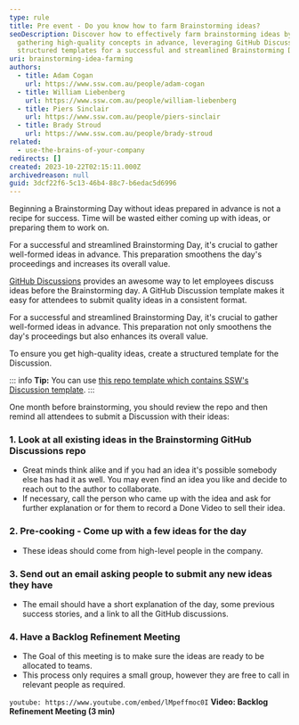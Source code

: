```yaml
---
type: rule
title: Pre event - Do you know how to farm Brainstorming ideas?
seoDescription: Discover how to effectively farm brainstorming ideas by
  gathering high-quality concepts in advance, leveraging GitHub Discussions and
  structured templates for a successful and streamlined Brainstorming Day.
uri: brainstorming-idea-farming
authors:
  - title: Adam Cogan
    url: https://www.ssw.com.au/people/adam-cogan
  - title: William Liebenberg
    url: https://www.ssw.com.au/people/william-liebenberg
  - title: Piers Sinclair
    url: https://www.ssw.com.au/people/piers-sinclair
  - title: Brady Stroud
    url: https://www.ssw.com.au/people/brady-stroud
related:
  - use-the-brains-of-your-company
redirects: []
created: 2023-10-22T02:15:11.000Z
archivedreason: null
guid: 3dcf22f6-5c13-46b4-88c7-b6edac5d6996
---
```


Beginning a Brainstorming Day without ideas prepared in advance is not a recipe for success. Time will be wasted either coming up with ideas, or preparing them to work on.

For a successful and streamlined Brainstorming Day, it's crucial to gather well-formed ideas in advance. This preparation smoothens the day's proceedings and increases its overall value.

[GitHub Discussions](https://docs.github.com/en/discussions) provides an awesome way to let employees discuss ideas before the Brainstorming day. A GitHub Discussion template makes it easy for attendees to submit quality ideas in a consistent format.

<!--endintro-->

For a successful and streamlined Brainstorming Day, it's crucial to gather well-formed ideas in advance. This preparation not only smoothens the day's proceedings but also enhances its overall value.

To ensure you get high-quality ideas, create a structured template for the Discussion.

::: info
**Tip:** You can use [this repo template which contains SSW's Discussion template](https://github.com/SSWConsulting/SSW.Brainstorming.Template).
:::

One month before brainstorming, you should review the repo and then remind all attendees to submit a Discussion with their ideas:

### 1. Look at all existing ideas in the Brainstorming GitHub Discussions repo

* Great minds think alike and if you had an idea it's possible somebody else has had it as well. You may even find an idea you like and decide to reach out to the author to collaborate.
* If necessary, call the person who came up with the idea and ask for further explanation or for them to record a Done Video to sell their idea.

### 2. Pre-cooking - Come up with a few ideas for the day

* These ideas should come from high-level people in the company.

### 3. Send out an email asking people to submit any new ideas they have

* The email should have a short explanation of the day, some previous success stories, and a link to all the GitHub discussions.

### 4. Have a Backlog Refinement Meeting

* The Goal of this meeting is to make sure the ideas are ready to be allocated to teams.
* This process only requires a small group, however they are free to call in relevant people as required.

`youtube: https://www.youtube.com/embed/lMpeffmoc0I`
**Video: Backlog Refinement Meeting (3 min)**

